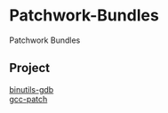 # Patchwork-Bundles
Patchwork Bundles

## Project
[binutils-gdb](https://github.com/wangliu-iscas/Patchwork-Bundles/blob/main/binutils-gdb.md)   
[gcc-patch](https://github.com/wangliu-iscas/Patchwork-Bundles/blob/main/gcc-patch.md)   
